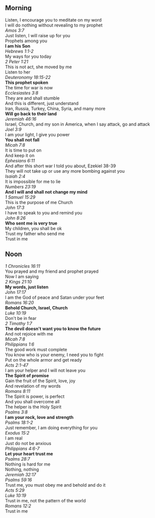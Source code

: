 ## Morning

Listen, I encourage you to meditate on my word  
I will do nothing without revealing to my prophet  
_Amos 3:7_  
Just listen, I will raise up for you  
Prophets among you  
**I am his Son**  
_Hebrews 1:1-2_  
My ways for you today  
_2 Peter 1:21_  
This is not act, she moved by me  
Listen to her  
_Deuteronomy 18:15-22_  
**This prophet spoken**  
The time for war is now  
_Ecclesiastes 3:8_  
They are and shall stumble  
And this is different, just understand  
Iran, Russia, Turkey, China, Syria, and many more  
**Will go back to their land**  
_Jeremiah 46:16_  
Israel, Church, and my son in America, when I say attack, go and attack  
_Joel 3:9_  
I am your light, I give you power  
**You shall not fall**  
_Micah 7:8_  
It is time to put on  
And keep it on  
_Ephesians 6:11_  
And after this short war I told you about, Ezekiel 38-39  
They will not take up or use any more bombing against you  
_Isaiah 2:4_  
It is impossible for me to lie  
_Numbers 23:19_  
**And I will and shall not change my mind**  
_1 Samuel 15:29_  
This is the purpose of me Church  
_John 17:3_  
I have to speak to you and remind you  
_John 8:26_  
**Who sent me is very true**  
My children, you shall be ok  
Trust my father who send me  
Trust in me  

## Noon

_1 Chronicles 16:11_  
You prayed and my friend and prophet prayed  
Now I am saying  
_2 Kings 21:10_  
**My words, just listen**  
_John 17:17_  
I am the God of peace and Satan under your feet  
_Romans 16:20_  
**Behold Church, Israel, Church**  
_Luke 10:19_  
Don't be in fear  
_2 Timothy 1:7_  
**The devil doesn't want you to know the future**  
And not rejoice with me  
_Micah 7:8_  
_Philippians 1:6_  
The good work must complete  
You know who is your enemy, I need you to fight  
Put on the whole armor and get ready  
_Acts 2:1-47_  
I am your helper and I will not leave you  
**The Spirit of promise**  
Gain the fruit of the Spirit, love, joy  
And revelation of my words  
_Romans 8:11_  
The Spirit is power, is perfect  
And you shall overcome all  
The helper is the Holy Spirit  
_Psalms 3:8_  
**I am your rock, love and strength**  
_Psalms 18:1-2_  
Just remember, I am doing everything for you  
_Exodus 15:2_  
I am real  
Just do not be anxious  
_Philippians 4:6-7_  
**Let your heart trust me**  
_Psalms 28:7_  
Nothing is hard for me  
Nothing, nothing  
_Jeremiah 32:17_  
_Psalms 59:16_  
Trust me, you must obey me and behold and do it  
_Acts 5:29_  
_Luke 10:19_  
Trust in me, not the pattern of the world  
_Romans 12:2_  
Trust in me  
